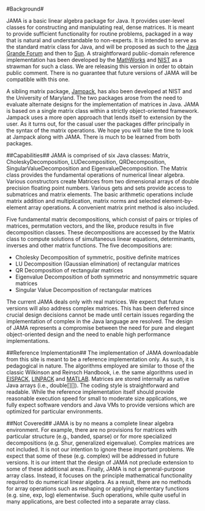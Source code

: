 #Background#

JAMA is a basic linear algebra package for Java. It provides user-level classes for constructing and manipulating real, dense matrices. It is meant to provide sufficient functionality for routine problems, packaged in a way that is natural and understandable to non-experts. It is intended to serve as the standard matrix class for Java, and will be proposed as such to the [Java Grande Forum][1] and then to [Sun][2]. A straightforward public-domain reference implementation has been developed by the [MathWorks][3] and [NIST][4] as a strawman for such a class. We are releasing this version in order to obtain public comment. There is no guarantee that future versions of JAMA will be compatible with this one.

A sibling matrix package, [Jampack][5], has also been developed at NIST and the University of Maryland. The two packages arose from the need to evaluate alternate designs for the implementation of matrices in Java. JAMA is based on a single matrix class within a strictly object-oriented framework. Jampack uses a more open approach that lends itself to extension by the user. As it turns out, for the casual user the packages differ principally in the syntax of the matrix operations. We hope you will take the time to look at Jampack along with JAMA. There is much to be learned from both packages.

##Capabilities##
JAMA is comprised of six Java classes: Matrix, CholeskyDecomposition, LUDecomposition, QRDecomposition, SingularValueDecomposition and EigenvalueDecomposition.
The Matrix class provides the fundamental operations of numerical linear algebra. Various constructors create Matrices from two dimensional arrays of double precision floating point numbers. Various gets and sets provide access to submatrices and matrix elements. The basic arithmetic operations include matrix addition and multiplication, matrix norms and selected element-by-element array operations. A convenient matrix print method is also included.

Five fundamental matrix decompositions, which consist of pairs or triples of matrices, permutation vectors, and the like, produce results in five decomposition classes. These decompositions are accessed by the Matrix class to compute solutions of simultaneous linear equations, determinants, inverses and other matrix functions. The five decompositions are:
* Cholesky Decomposition of symmetric, positive definite matrices
* LU Decomposition (Gaussian elimination) of rectangular matrices
* QR Decomposition of rectangular matrices
* Eigenvalue Decomposition of both symmetric and nonsymmetric square matrices
* Singular Value Decomposition of rectangular matrices

The current JAMA deals only with real matrices. We expect that future versions will also address complex matrices. This has been deferred since crucial design decisions cannot be made until certain issues regarding the implementation of complex in the Java language are resolved.
The design of JAMA represents a compromise between the need for pure and elegant object-oriented design and the need to enable high performance implementations.

##Reference Implementation##
The implementation of JAMA downloadable from this site is meant to be a reference implementation only. As such, it is pedagogical in nature. The algorithms employed are similar to those of the classic Wilkinson and Reinsch Handbook, i.e. the same algorithms used in [EISPACK][6], [LINPACK][7] and [MATLAB][3]. Matrices are stored internally as native Java arrays (i.e., double[][]). The coding style is straightforward and readable. While the reference implementation itself should provide reasonable execution speed for small to moderate size applications, we fully expect software vendors and Java VMs to provide versions which are optimized for particular environments.

##Not Covered##
JAMA is by no means a complete linear algebra environment. For example, there are no provisions for matrices with particular structure (e.g., banded, sparse) or for more specialized decompositions (e.g. Shur, generalized eigenvalue). Complex matrices are not included. It is not our intention to ignore these important problems. We expect that some of these (e.g. complex) will be addressed in future versions. It is our intent that the design of JAMA not preclude extension to some of these additional areas.
Finally, JAMA is not a general-purpose array class. Instead, it focuses on the principle mathematical functionality required to do numerical linear algebra. As a result, there are no methods for array operations such as reshaping or applying elementary functions (e.g. sine, exp, log) elementwise. Such operations, while quite useful in many applications, are best collected into a separate array class.

[1]: http://www.npac.syr.edu/javagrande/
[2]: http://java.sun.com
[3]: http://www.mathworks.com
[4]: http://www.nist.gov
[5]: ftp://math.nist.gov/pub/Jampack/Jampack/AboutJampack.html
[6]: http://www.netlib.org/eispack/
[7]: http://www.netlib.org/linpack/
